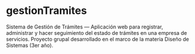 # gestionTramites
Sistema de Gestión de Trámites — Aplicación web para registrar, administrar y hacer seguimiento del estado de trámites en una empresa de servicios. Proyecto grupal desarrollado en el marco de la materia Diseño de Sistemas (3er año).
